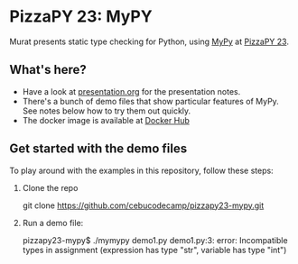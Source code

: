 # PizzaPY 23: MyPY

Murat presents static type checking for Python, using [MyPy](http://mypy-lang.org/) at [PizzaPY 23](https://www.meetup.com/PizzaPy-PH/events/235261664/).

## What's here?

* Have a look at [presentation.org](./presentation.org) for the presentation notes.
* There's a bunch of demo files that show particular features of MyPy. See notes below how to try them out quickly.
* The docker image is available at [Docker Hub](https://hub.docker.com/r/cebucodecamp/pizzapy23-mypy/)

## Get started with the demo files

To play around with the examples in this repository, follow these steps:

1. Clone the repo

    git clone https://github.com/cebucodecamp/pizzapy23-mypy.git

2. Run a demo file:

    pizzapy23-mypy$ ./mymypy demo1.py
    demo1.py:3: error: Incompatible types in assignment (expression has type "str", variable has type "int")
